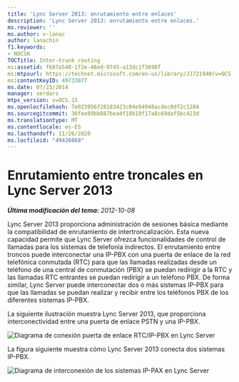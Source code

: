 ```yaml
---
title: 'Lync Server 2013: enrutamiento entre enlaces'
description: 'Lync Server 2013: enrutamiento entre enlaces.'
ms.reviewer: ''
ms.author: v-lanac
author: lanachin
f1.keywords:
- NOCSH
TOCTitle: Inter-trunk routing
ms:assetid: f687a548-1f2e-48ed-9745-a13dc1f3698f
ms:mtpsurl: https://technet.microsoft.com/en-us/library/JJ721940(v=OCS.15)
ms:contentKeyID: 49733877
ms.date: 07/23/2014
manager: serdars
mtps_version: v=OCS.15
ms.openlocfilehash: 7e023956f28183423c04e94948acdec0df2c1284
ms.sourcegitcommit: 36fee89bb887bea4f18b19f17a8c69daf5bc423d
ms.translationtype: MT
ms.contentlocale: es-ES
ms.lasthandoff: 11/26/2020
ms.locfileid: "49426868"
---
```

# <a name="inter-trunk-routing-in-lync-server-2013"></a>Enrutamiento entre troncales en Lync Server 2013

<div data-xmlns="http://www.w3.org/1999/xhtml">

<div class="topic" data-xmlns="http://www.w3.org/1999/xhtml" data-msxsl="urn:schemas-microsoft-com:xslt" data-cs="https://msdn.microsoft.com/">

<div data-asp="https://msdn2.microsoft.com/asp">



</div>

<div id="mainSection">

<div id="mainBody">

<span> </span>

_**Última modificación del tema:** 2012-10-08_

Lync Server 2013 proporciona administración de sesiones básica mediante la compatibilidad de enrutamiento de intertroncalización. Esta nueva capacidad permite que Lync Server ofrezca funcionalidades de control de llamadas para los sistemas de telefonía indirectos. El enrutamiento entre troncos puede interconectar una IP-PBX con una puerta de enlace de la red telefónica conmutada (RTC) para que las llamadas realizadas desde un teléfono de una central de conmutación (PBX) se puedan redirigir a la RTC y las llamadas RTC entrantes se puedan redirigir a un teléfono PBX. De forma similar, Lync Server puede interconectar dos o más sistemas IP-PBX para que las llamadas se puedan realizar y recibir entre los teléfonos PBX de los diferentes sistemas IP-PBX.

La siguiente ilustración muestra Lync Server 2013, que proporciona interconectividad entre una puerta de enlace PSTN y una IP-PBX.

![Diagrama de conexión puerta de enlace RTC/IP-PBX en Lync Server](images/JJ721940.cc3858ca-2ee3-4d51-8a51-db078366b50b(OCS.15).jpg "Diagrama de conexión puerta de enlace RTC/IP-PBX en Lync Server")

La figura siguiente muestra cómo Lync Server 2013 conecta dos sistemas IP-PBX.

![Diagrama de interconexión de los sistemas IP-PAX en Lync Server](images/JJ721940.6ba18ec9-df70-498a-9cf7-7fc41e5ec432(OCS.15).jpg "Diagrama de interconexión de los sistemas IP-PAX en Lync Server")

</div>

<span> </span>

</div>

</div>

</div>

